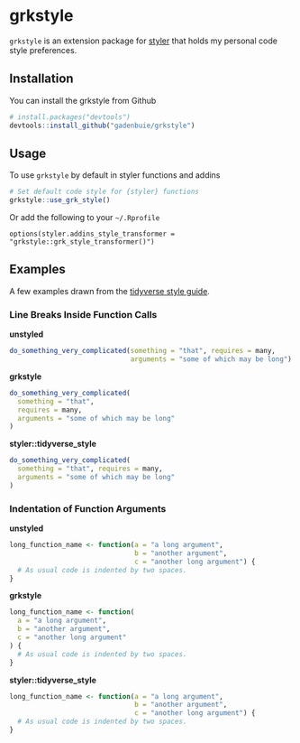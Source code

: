 
<!-- README.md is generated from README.Rmd. Please edit that file -->

# grkstyle

<!-- badges: start -->

<!-- badges: end -->

`grkstyle` is an extension package for
[styler](https://styler.r-lib.org) that holds my personal code style
preferences.

## Installation

You can install the grkstyle from Github

``` r
# install.packages("devtools")
devtools::install_github("gadenbuie/grkstyle")
```

## Usage

To use `grkstyle` by default in styler functions and addins

``` r
# Set default code style for {styler} functions
grkstyle::use_grk_style()
```

Or add the following to your `~/.Rprofile`

    options(styler.addins_style_transformer = "grkstyle::grk_style_transformer()")

## Examples

A few examples drawn from the [tidyverse style
guide](https://style.tidyverse.org).

### Line Breaks Inside Function Calls

**unstyled**

``` r
do_something_very_complicated(something = "that", requires = many,
                              arguments = "some of which may be long")
```

**grkstyle**

``` r
do_something_very_complicated(
  something = "that",
  requires = many,
  arguments = "some of which may be long"
) 
```

**styler::tidyverse\_style**

``` r
do_something_very_complicated(
  something = "that", requires = many,
  arguments = "some of which may be long"
) 
```

### Indentation of Function Arguments

**unstyled**

``` r
long_function_name <- function(a = "a long argument",
                               b = "another argument",
                               c = "another long argument") {
  # As usual code is indented by two spaces.
}
```

**grkstyle**

``` r
long_function_name <- function(
  a = "a long argument",
  b = "another argument",
  c = "another long argument"
) {
  # As usual code is indented by two spaces.
} 
```

**styler::tidyverse\_style**

``` r
long_function_name <- function(a = "a long argument",
                               b = "another argument",
                               c = "another long argument") {
  # As usual code is indented by two spaces.
} 
```
